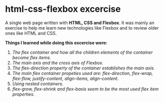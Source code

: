 # html-css-flexbox excercise
A single web page written with <b>HTML, CSS and Flexbox</b>. It was mainly an exercise to help me learn new technologies like Flexbox 
and to review older ones like HTML and CSS. 

<b>Things I learned while doing this excercise were: </b>

1) <i>The flex container and how all the children elements of the container become flex items.</i>
2) <i>The main axis and the cross axis of Flexbox.</i>
3) <i>The flex-direction property of the container establishes the main axis.</i>
4) <i>The main flex container propeties used are: flex-direction, flex-wrap, flex-flow, justify-content, align-items, align-content.</i>
5) <i>Using nested containers.</i>
6) <i>flex-grow, flex-shrink and flex-basis seem to be the most used flex item properties.</i>
